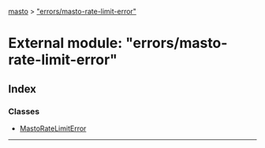 [masto](../README.md) > ["errors/masto-rate-limit-error"](../modules/_errors_masto_rate_limit_error_.md)

# External module: "errors/masto-rate-limit-error"

## Index

### Classes

* [MastoRateLimitError](../classes/_errors_masto_rate_limit_error_.mastoratelimiterror.md)

---

